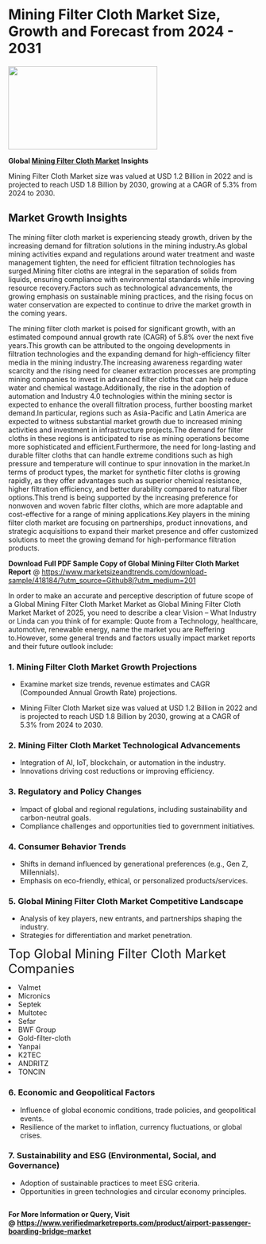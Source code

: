 <H1>Mining Filter Cloth Market Size, Growth and Forecast from 2024 - 2031</H1><img class="aligncenter size-medium wp-image-584254" src="https://thirdeyenews.in/wp-content/uploads/2024/09/Global-Market-Research-300x168.jpeg" alt="" width="300" height="168" /><p><strong>Global&nbsp;<a href="https://www.marketsizeandtrends.com/download-sample/418184/?utm_source=Github8j?utm_medium=201">Mining Filter Cloth Market</a> Insights</strong></p><p>Mining Filter Cloth Market size was valued at USD 1.2 Billion in 2022 and is projected to reach USD 1.8 Billion by 2030, growing at a CAGR of 5.3% from 2024 to 2030.</p><p><h2>Market Growth Insights</h2> <p>The mining filter cloth market is experiencing steady growth, driven by the increasing demand for filtration solutions in the mining industry.As global mining activities expand and regulations around water treatment and waste management tighten, the need for efficient filtration technologies has surged.Mining filter cloths are integral in the separation of solids from liquids, ensuring compliance with environmental standards while improving resource recovery.Factors such as technological advancements, the growing emphasis on sustainable mining practices, and the rising focus on water conservation are expected to continue to drive the market growth in the coming years.</p> <p>The mining filter cloth market is poised for significant growth, with an estimated compound annual growth rate (CAGR) of 5.8% over the next five years.This growth can be attributed to the ongoing developments in filtration technologies and the expanding demand for high-efficiency filter media in the mining industry.The increasing awareness regarding water scarcity and the rising need for cleaner extraction processes are prompting mining companies to invest in advanced filter cloths that can help reduce water and chemical wastage.Additionally, the rise in the adoption of automation and Industry 4.0 technologies within the mining sector is expected to enhance the overall filtration process, further boosting market demand.In particular, regions such as Asia-Pacific and Latin America are expected to witness substantial market growth due to increased mining activities and investment in infrastructure projects.The demand for filter cloths in these regions is anticipated to rise as mining operations become more sophisticated and efficient.Furthermore, the need for long-lasting and durable filter cloths that can handle extreme conditions such as high pressure and temperature will continue to spur innovation in the market.In terms of product types, the market for synthetic filter cloths is growing rapidly, as they offer advantages such as superior chemical resistance, higher filtration efficiency, and better durability compared to natural fiber options.This trend is being supported by the increasing preference for nonwoven and woven fabric filter cloths, which are more adaptable and cost-effective for a range of mining applications.Key players in the mining filter cloth market are focusing on partnerships, product innovations, and strategic acquisitions to expand their market presence and offer customized solutions to meet the growing demand for high-performance filtration products.<p><span class=""><strong>Download Full PDF Sample Copy of Global Mining Filter Cloth Market Report</strong> @ <a href="https://www.marketsizeandtrends.com/download-sample/418184/?utm_source=Github8j?utm_medium=201" target="_blank">https://www.marketsizeandtrends.com/download-sample/418184/?utm_source=Github8j?utm_medium=201</a></span></p><p>In order to make an accurate and perceptive description of future scope of a Global&nbsp;Mining Filter Cloth Market Market as Global&nbsp;Mining Filter Cloth Market Market of 2025, you need to describe a clear Vision &ndash; What Industry or Linda can you think of for example: Quote from a Technology, healthcare, automotive, renewable energy, name the market you are Reffering to.However, some general trends and factors usually impact market reports and their future outlook include:</p><h3>1.&nbsp;<strong>Mining Filter Cloth Market Growth Projections</strong></h3><ul><li>Examine market size trends, revenue estimates and CAGR (Compounded Annual Growth Rate) projections.</li><li><p>Mining Filter Cloth Market size was valued at USD 1.2 Billion in 2022 and is projected to reach USD 1.8 Billion by 2030, growing at a CAGR of 5.3% from 2024 to 2030.</p></li></ul><h3>2.&nbsp;<strong>Mining Filter Cloth Market Technological Advancements</strong></h3><ul><li>Integration of AI, IoT, blockchain, or automation in the industry.</li><li>Innovations driving cost reductions or improving efficiency.</li></ul><h3>3.&nbsp;<strong>Regulatory and Policy Changes</strong></h3><ul><li>Impact of global and regional regulations, including sustainability and carbon-neutral goals.</li><li>Compliance challenges and opportunities tied to government initiatives.</li></ul><h3>4.&nbsp;<strong>Consumer Behavior Trends</strong></h3><ul><li>Shifts in demand influenced by generational preferences (e.g., Gen Z, Millennials).</li><li>Emphasis on eco-friendly, ethical, or personalized products/services.</li></ul><h3>5.&nbsp;<strong>Global Mining Filter Cloth Market Competitive Landscape</strong></h3><ul><li>Analysis of key players, new entrants, and partnerships shaping the industry.</li><li>Strategies for differentiation and market penetration.</li></ul><p data-pm-slice="1 1 []"><span style="color: inherit; font-family: inherit; font-size: 25px;">Top Global Mining Filter Cloth Market Companies</span></p><div class="" data-test-id=""><p><li>Valmet</li><li> Micronics</li><li> Septek</li><li> Multotec</li><li> Sefar</li><li> BWF Group</li><li> Gold-filter-cloth</li><li> Yanpai</li><li> K2TEC</li><li> ANDRITZ</li><li> TONCIN</li></p></div><h3>6.&nbsp;<strong>Economic and Geopolitical Factors</strong></h3><ul><li>Influence of global economic conditions, trade policies, and geopolitical events.</li><li>Resilience of the market to inflation, currency fluctuations, or global crises.</li></ul><h3>7.&nbsp;<strong>Sustainability and ESG (Environmental, Social, and Governance)</strong></h3><ul><li>Adoption of sustainable practices to meet ESG criteria.</li><li>Opportunities in green technologies and circular economy principles.</li></ul><h2><strong style="font-size: 14px;">For More Information or Query, Visit @&nbsp;</strong><a style="background-color: #ffffff; font-size: 14px;" href="https://www.marketsizeandtrends.com/report/mining-filter-cloth-market/" target="_blank">https://www.verifiedmarketreports.com/product/airport-passenger-boarding-bridge-market</a></h2>